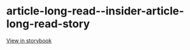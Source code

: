 # article-long-read--insider-article-long-read-story

[View in storybook](https://raw.githack.com/Independent-Digital-News-and-Media-Ltd/standard-pwamp-sb/PR-951-sb/index.html?path=/story/article-long-read--insider-article-long-read-story)